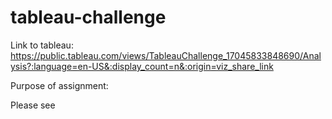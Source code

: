 # tableau-challenge

Link to tableau: https://public.tableau.com/views/TableauChallenge_17045833848690/Analysis?:language=en-US&:display_count=n&:origin=viz_share_link

Purpose of assignment:


Please see 
